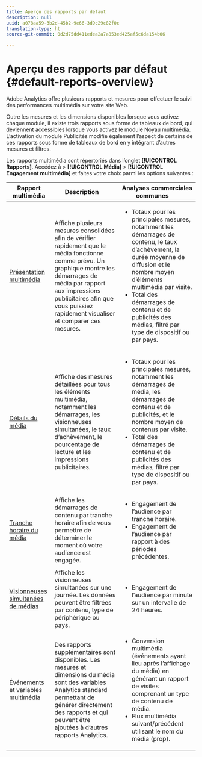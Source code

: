 ```yaml
---
title: Aperçu des rapports par défaut
description: null
uuid: a078aa59-3b2d-45b2-9e66-3d9c29c82f0c
translation-type: ht
source-git-commit: 0d2d75dd411edea2a7a853ed425af5c6da154b06

---
```



# Aperçu des rapports par défaut {#default-reports-overview}

Adobe Analytics offre plusieurs rapports et mesures pour effectuer le suivi des performances multimédia sur votre site Web.

Outre les mesures et les dimensions disponibles lorsque vous activez chaque module, il existe trois rapports sous forme de tableaux de bord, qui deviennent accessibles lorsque vous activez le module Noyau multimédia. L’activation du module Publicités modifie également l’aspect de certains de ces rapports sous forme de tableaux de bord en y intégrant d’autres mesures et filtres.

Les rapports multimédia sont répertoriés dans l’onglet **[!UICONTROL Rapports]**. Accédez à &gt; **[!UICONTROL Média]** &gt; **[!UICONTROL Engagement multimédia]** et faites votre choix parmi les options suivantes :

| Rapport multimédia | Description     | Analyses commerciales communes       |
| --- | --- | --- |
| [Présentation multimédia](media-reports-overview.md) | Affiche plusieurs mesures consolidées afin de vérifier rapidement que le média fonctionne comme prévu. Un graphique montre les démarrages de média par rapport aux impressions publicitaires afin que vous puissiez rapidement visualiser et comparer ces mesures. | <ul> <li>Totaux pour les principales mesures, notamment les démarrages de contenu, le taux d’achèvement, la durée moyenne de diffusion et le nombre moyen d’éléments multimédia par visite.  </li> <li>Total des démarrages de contenu et de publicités des médias, filtré par type de dispositif ou par pays.  </li> </ul> |
| [Détails du média](media-reports-detail.md) | Affiche des mesures détaillées pour tous les éléments multimédia, notamment les démarrages, les visionneuses simultanées, le taux d’achèvement, le pourcentage de lecture et les impressions publicitaires. | <ul> <li>Totaux pour les principales mesures, notamment les démarrages de média, les démarrages de contenu et de publicités, et le nombre moyen de contenus par visite.  </li> <li>Total des démarrages de contenu et de publicités des médias, filtré par type de dispositif ou par pays.  </li> </ul> |
| [Tranche horaire du média](media-reports-daypart.md) | Affiche les démarrages de contenu par tranche horaire afin de vous permettre de déterminer le moment où votre audience est engagée. | <ul> <li>Engagement de l’audience par tranche horaire.  </li> <li>Engagement de l’audience par rapport à des périodes précédentes.  </li> </ul> |
| [Visionneuses simultanées de médias](media-concurrent-viewers.md) | Affiche les visionneuses simultanées sur une journée. Les données peuvent être filtrées par contenu, type de périphérique ou pays. | <ul> <li>Engagement de l’audience par minute sur un intervalle de 24 heures.  </li> </ul> |
| Événements et variables multimédia | Des rapports supplémentaires sont disponibles. Les mesures et dimensions du média sont des variables Analytics standard permettant de générer directement des rapports et qui peuvent être ajoutées à d’autres rapports Analytics. | <ul> <li>Conversion multimédia (événements ayant lieu après l’affichage du média) en générant un rapport de visites comprenant un type de contenu de média.  </li> <li>Flux multimédia suivant/précédent utilisant le nom du média (prop).  </li> </ul> |
